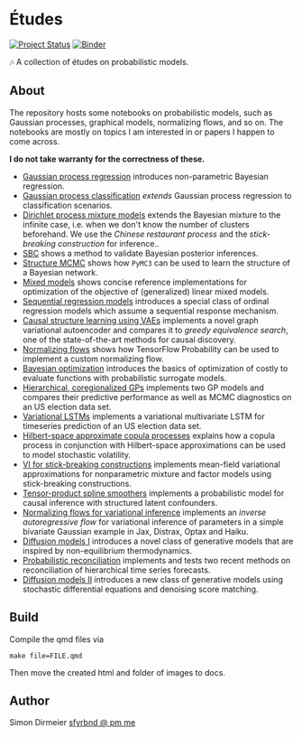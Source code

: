 # Études

[![Project Status](http://www.repostatus.org/badges/latest/concept.svg)](http://www.repostatus.org/#concept)
[![Binder](https://mybinder.org/badge_logo.svg)](https://mybinder.org/v2/gh/dirmeier/etudes/master)

:notes: A collection of études on probabilistic models.

## About

The repository hosts some notebooks on probabilistic models, such as Gaussian processes, graphical models, normalizing flows, and so on. The notebooks are mostly on topics I am interested in or papers I happen to come across.

**I do not take warranty for the correctness of these.**

- [Gaussian process regression](https://dirmeier.github.io/etudes/gaussian_process_regression.html) introduces non-parametric Bayesian regression.
- [Gaussian process classification](https://dirmeier.github.io/etudes/gaussian_process_classification.html) *extends* Gaussian process regression to classification scenarios.
- [Dirichlet process mixture models](https://dirmeier.github.io/etudes/dirichlet_process_mixture_models.html) extends the Bayesian mixture to the infinite case, i.e. when we don't know the number of clusters beforehand. We use the *Chinese restaurant process* and the *stick-breaking construction* for inference..
- [SBC](https://dirmeier.github.io/etudes/simulation_based_calibration.html) shows a method to validate Bayesian posterior inferences.
- [Structure MCMC](https://dirmeier.github.io/structure-learning-with-pymc/index.html) shows how `PyMC3` can be used to learn the structure of a Bayesian network.
- [Mixed models](https://dirmeier.github.io/mixed-models/index.html) shows concise reference implementations for optimization of the objective of (generalized) linear mixed models.
- [Sequential regression models](https://dirmeier.github.io/rstansequential/index.html) introduces a special class of ordinal regression models which assume a sequential response mechanism.
- [Causal structure learning using VAEs](https://dirmeier.github.io/etudes/causal_structure_learning.html) implements a novel graph variational autoencoder and compares it to *greedy equivalence search*, one of the state-of-the-art methods for causal discovery.
- [Normalizing flows](https://dirmeier.github.io/etudes/normalizing_flows.html) shows how TensorFlow Probability can be used to implement a custom normalizing flow.
- [Bayesian optimization](https://dirmeier.github.io/etudes/bayesian_optimization.html) introduces the basics of optimization of costly to evaluate functions with probabilistic surrogate models.
- [Hierarchical, coregionalized GPs](https://dirmeier.github.io/etudes/gp_coregionalization.html) implements two GP models and compares their predictive performance as well as MCMC diagnostics on an US election data set.
- [Variational LSTMs](https://dirmeier.github.io/etudes/variational_lstms.html) implements a variational multivariate LSTM for timeseries prediction of an US election data set.
- [Hilbert-space approximate copula processes](https://dirmeier.github.io/etudes/low_rank_copula_processes.html) explains how a copula process in conjunction with Hilbert-space approximations can be used to model stochastic volatility.
- [VI for stick-breaking constructions](https://dirmeier.github.io/etudes/stick_breaking_constructions.html) implements mean-field variational approximations for nonparametric mixture and factor models using stick-breaking constructions.
- [Tensor-product spline smoothers](https://dirmeier.github.io/etudes/causal_inference_using_tensor_product_smoothing_splines.html) implements a probabilistic model for causal inference with structured latent confounders.
- [Normalizing flows for variational inference](https://dirmeier.github.io/etudes/normalizing_flows_for_vi.html) implements an *inverse autoregressive flow* for variational inference of parameters in a simple bivariate Gaussian example in Jax, Distrax, Optax and Haiku.
- [Diffusion models I](https://dirmeier.github.io/etudes/diffusion_models.html) introduces a novel class of generative models that are inspired by non-equilibrium thermodynamics.
- [Probabilistic reconciliation](https://dirmeier.github.io/etudes/probabilistic_reconciliation.html) implements and tests two recent methods on reconciliation of hierarchical time series forecasts.
- [Diffusion models II](https://dirmeier.github.io/etudes/score_based_sdes.html) introduces a new class of generative models using stochastic differential equations and denoising score matching.

## Build

Compile the qmd files via

```
make file=FILE.qmd
```

Then move the created html and folder of images to docs.

## Author

Simon Dirmeier <a href="mailto:sfyrbnd @ pm.me">sfyrbnd @ pm me</a>
